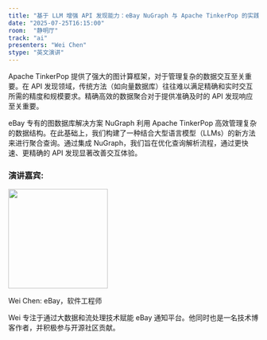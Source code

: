 ```yaml
---
title: "基于 LLM 增强 API 发现能力：eBay NuGraph 与 Apache TinkerPop 的实践"
date: "2025-07-25T16:15:00"
room:  "静明厅"
track: "ai" 
presenters: "Wei Chen"
stype: "英文演讲"
---
```


Apache TinkerPop 提供了强大的图计算框架，对于管理复杂的数据交互至关重要。在 API 发现领域，传统方法（如向量数据库）往往难以满足精确和实时交互所需的精度和规模要求。精确高效的数据聚合对于提供准确及时的 API 发现响应至关重要。

eBay 专有的图数据库解决方案 NuGraph 利用 Apache TinkerPop 高效管理复杂的数据结构。在此基础上，我们构建了一种结合大型语言模型（LLMs）的新方法来进行聚合查询。通过集成 NuGraph，我们旨在优化查询解析流程，通过更快速、更精确的 API 发现显著改善交互体验。

### 演讲嘉宾:

<img src="https://sessionize.com/image/38b8-400o400o1-JhnEResBCxwNSxLQp9LMnd.jpg" width="200" /><br/>

Wei Chen: eBay，软件工程师

Wei 专注于通过大数据和流处理技术赋能 eBay 通知平台。他同时也是一名技术博客作者，并积极参与开源社区贡献。